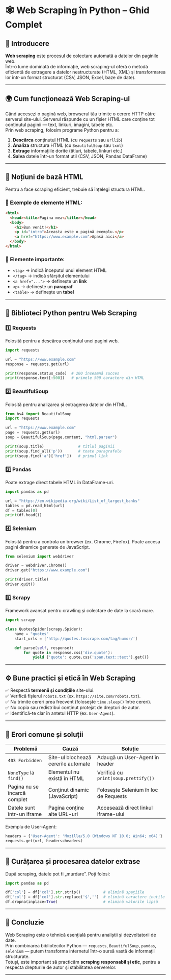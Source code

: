 # 🕸️ Web Scraping în Python – Ghid Complet

## 📖 Introducere

**Web scraping** este procesul de colectare automată a datelor din paginile web.  
Într-o lume dominată de informație, web scraping-ul oferă o metodă eficientă de extragere a datelor nestructurate (HTML, XML) și transformarea lor într-un format structurat (CSV, JSON, Excel, baze de date).

---

## 🌍 Cum funcționează Web Scraping-ul

Când accesezi o pagină web, browserul tău trimite o cerere HTTP către serverul site-ului. Serverul răspunde cu un fișier HTML care conține tot conținutul paginii — text, linkuri, imagini, tabele etc.  
Prin web scraping, folosim programe Python pentru a:
1. **Descărca** conținutul HTML (cu `requests` sau `urllib`)
2. **Analiza** structura HTML (cu `BeautifulSoup` sau `lxml`)
3. **Extrage** informațiile dorite (titluri, tabele, linkuri etc.)
4. **Salva** datele într-un format util (CSV, JSON, Pandas DataFrame)

---

## 🧠 Noțiuni de bază HTML

Pentru a face scraping eficient, trebuie să înțelegi structura HTML.

### 🔹 Exemple de elemente HTML:
```html
<html>
  <head><title>Pagina mea</title></head>
  <body>
    <h1>Bun venit!</h1>
    <p id="intro">Aceasta este o pagină exemplu.</p>
    <a href="https://www.example.com">Apasă aici</a>
  </body>
</html>
```

### 🔸 Elemente importante:
- `<tag>` → indică începutul unui element HTML
- `</tag>` → indică sfârșitul elementului
- `<a href="...">` → definește un **link**
- `<p>` → definește un **paragraf**
- `<table>` → definește un **tabel**

---

## 🧰 Biblioteci Python pentru Web Scraping

### 1️⃣ **Requests**
Folosită pentru a descărca conținutul unei pagini web.

```python
import requests

url = "https://www.example.com"
response = requests.get(url)

print(response.status_code)  # 200 înseamnă succes
print(response.text[:500])   # primele 500 caractere din HTML
```

### 2️⃣ **BeautifulSoup**
Folosită pentru analizarea și extragerea datelor din HTML.

```python
from bs4 import BeautifulSoup
import requests

url = "https://www.example.com"
page = requests.get(url)
soup = BeautifulSoup(page.content, "html.parser")

print(soup.title)               # titlul paginii
print(soup.find_all('p'))       # toate paragrafele
print(soup.find('a')['href'])   # primul link
```

### 3️⃣ **Pandas**
Poate extrage direct tabele HTML în DataFrame-uri.

```python
import pandas as pd

url = "https://en.wikipedia.org/wiki/List_of_largest_banks"
tables = pd.read_html(url)
df = tables[0]
print(df.head())
```

### 4️⃣ **Selenium**
Folosită pentru a controla un browser (ex. Chrome, Firefox). Poate accesa pagini dinamice generate de JavaScript.

```python
from selenium import webdriver

driver = webdriver.Chrome()
driver.get("https://www.example.com")

print(driver.title)
driver.quit()
```

### 5️⃣ **Scrapy**
Framework avansat pentru crawling și colectare de date la scară mare.

```python
import scrapy

class QuotesSpider(scrapy.Spider):
    name = "quotes"
    start_urls = ['http://quotes.toscrape.com/tag/humor/']

    def parse(self, response):
        for quote in response.css('div.quote'):
            yield {'quote': quote.css('span.text::text').get()}
```

---

## ⚙️ Bune practici și etică în Web Scraping

✅ Respectă **termenii și condițiile** site-ului.  
✅ Verifică fișierul `robots.txt` (ex. `https://site.com/robots.txt`).  
✅ Nu trimite cereri prea frecvent (folosește `time.sleep()` între cereri).  
✅ Nu copia sau redistribui conținut protejat de drepturi de autor.  
✅ Identifică-te clar în antetul HTTP (ex. `User-Agent`).

---

## 🚨 Erori comune și soluții

| Problemă | Cauză | Soluție |
|-----------|--------|----------|
| `403 Forbidden` | Site-ul blochează cererile automate | Adaugă un User-Agent în header |
| `NoneType` la `find()` | Elementul nu există în HTML | Verifică cu `print(soup.prettify())` |
| Pagina nu se încarcă complet | Conținut dinamic (JavaScript) | Folosește Selenium în loc de Requests |
| Datele sunt într-un iframe | Pagina conține alte URL-uri | Accesează direct linkul iframe-ului |

Exemplu de User-Agent:

```python
headers = {'User-Agent': 'Mozilla/5.0 (Windows NT 10.0; Win64; x64)'}
requests.get(url, headers=headers)
```

---

## 🧼 Curățarea și procesarea datelor extrase

După scraping, datele pot fi „murdare”. Poți folosi:

```python
import pandas as pd

df['col'] = df['col'].str.strip()          # elimină spațiile
df['col'] = df['col'].str.replace('$','')  # elimină caractere inutile
df.dropna(inplace=True)                    # elimină valorile lipsă
```

---

## 🏁 Concluzie

Web Scraping este o tehnică esențială pentru analiștii și dezvoltatorii de date.  
Prin combinarea bibliotecilor Python — `requests`, `BeautifulSoup`, `pandas`, `selenium` — putem transforma internetul într-o sursă vastă de informații structurate.  
Totuși, este important să practicăm **scraping responsabil și etic**, pentru a respecta drepturile de autor și stabilitatea serverelor.

---
